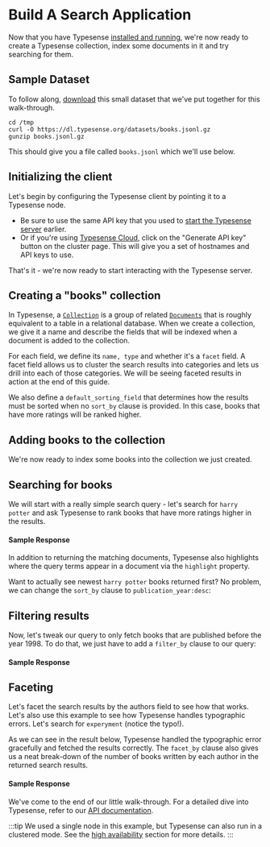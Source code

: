 # Build A Search Application

Now that you have Typesense [installed and running](./install-typesense.md), we're now ready to create a Typesense collection, index some documents in it and try searching for them.

## Sample Dataset

To follow along, [download](https://dl.typesense.org/datasets/books.jsonl.gz) this small dataset that we've put together for this walk-through.

```shell
cd /tmp
curl -O https://dl.typesense.org/datasets/books.jsonl.gz
gunzip books.jsonl.gz
```

This should give you a file called `books.jsonl` which we'll use below.

## Initializing the client
Let's begin by configuring the Typesense client by pointing it to a Typesense node.

- Be sure to use the same API key that you used to [start the Typesense server](./install-typesense.md#🎬-start) earlier. 
- Or if you're using [Typesense Cloud](./install-typesense.md#option-1-typesense-cloud), click on the "Generate API key" button on the cluster page. This will give you a set of hostnames and API keys to use.

<Tabs :tabs="['JavaScript','PHP','Python','Ruby','Java','Shell']">
  <template v-slot:JavaScript>

```js
/*
 *  Our JavaScript client library works on both the server and the browser.
 *  When using the library on the browser, please be sure to use the
 *  search-only API Key rather than the master API key since the latter
 *  has write access to Typesense and you don't want to expose that.
 */

const Typesense = require('typesense')

let client = new Typesense.Client({
  'nodes': [{
    'host': 'localhost', // For Typesense Cloud use xxx.a1.typesense.net
    'port': 8108,      // For Typesense Cloud use 443
    'protocol': 'http'   // For Typesense Cloud use https
  }],
  'apiKey': '<API_KEY>',
  'connectionTimeoutSeconds': 2
})
```

  </template>

  <template v-slot:PHP>

```php
use Typesense\Client;

$client = new Client(
  [
    'api_key'         => '<API_KEY>',
    'nodes'           => [
      [
        'host'     => 'localhost', // For Typesense Cloud use xxx.a1.typesense.net
        'port'     => '8108',      // For Typesense Cloud use 443
        'protocol' => 'http',      // For Typesense Cloud use https
      ],
    ],
    'connection_timeout_seconds' => 2,
  ]
);
```

  </template>
  <template v-slot:Python>

```py
import typesense

client = typesense.Client({
  'nodes': [{
    'host': 'localhost', # For Typesense Cloud use xxx.a1.typesense.net
    'port': '8108',      # For Typesense Cloud use 443
    'protocol': 'http'   # For Typesense Cloud use https
  }],
  'api_key': '<API_KEY>',
  'connection_timeout_seconds': 2
})
```

  </template>
  <template v-slot:Ruby>

```rb
require 'typesense'

client = Typesense::Client.new(
  nodes: [{
    host:     'localhost', # For Typesense Cloud use xxx.a1.typesense.net
    port:     8108,        # For Typesense Cloud use 443
    protocol: 'http'       # For Typesense Cloud use https
  }],
  api_key:  '<API_KEY>',
  connection_timeout_seconds: 2
)
```

  </template>
  <template v-slot:Java>

```java
ArrayList<Node> nodes = new ArrayList<>();
nodes.add(
  new Node(
    "http",       // For Typesense Cloud use https
    "localhost",  // For Typesense Cloud use xxx.a1.typesense.net
    "8108"        // For Typesense Cloud use 443
  )
);

Configuration configuration = new Configuration(nodes, Duration.ofSeconds(2),"<API_KEY>");

Clienr client = new Client(configuration);
```

  </template>
  <template v-slot:Shell>

```bash
export TYPESENSE_API_KEY='<API_KEY>'
export TYPESENSE_HOST='http://localhost:8108'

# For Typesense Cloud use:
# export TYPESENSE_HOST='https://xxx.a1.typesense.net'
```

  </template>
</Tabs>

That's it - we're now ready to start interacting with the Typesense server.

## Creating a "books" collection
In Typesense, a [`Collection`](../latest/api/collections.md) is a group of related [`Documents`](../latest/api/documents.md) that is roughly equivalent to a table in a relational database. When we create a collection, we give it a name and describe the fields that will be indexed when a document is added to the collection.

<Tabs :tabs="['JavaScript','PHP','Python','Ruby','Java','Shell']">
  <template v-slot:JavaScript>

```js
let booksSchema = {
  'name': 'books',
  'fields': [
    {'name': 'title', 'type': 'string' },
    {'name': 'authors', 'type': 'string[]', 'facet': true },

    {'name': 'publication_year', 'type': 'int32', 'facet': true },
    {'name': 'ratings_count', 'type': 'int32' },
    {'name': 'average_rating', 'type': 'float' }
  ],
  'default_sorting_field': 'ratings_count'
}

client.collections().create(booksSchema)
  .then(function (data) {
    console.log(data)
  })
```

  </template>

  <template v-slot:PHP>

```php
$booksSchema = [
  'name' => 'books',
  'fields' => [
    ['name' => 'title', 'type' => 'string'],
    ['name' => 'authors', 'type' => 'string[]', 'facet' => true],

    ['name' => 'publication_year', 'type' => 'int32', 'facet' => true],
    ['name' => 'ratings_count', 'type' => 'int32'],
    ['name' => 'average_rating', 'type' => 'float']
  ],
  'default_sorting_field' => 'ratings_count'
];

$client->collections->create($booksSchema);
```

  </template>
  <template v-slot:Python>

```py
import typesense

books_schema = {
  'name': 'books',
  'fields': [
    {'name': 'title', 'type': 'string' },
    {'name': 'authors', 'type': 'string[]', 'facet': True },

    {'name': 'publication_year', 'type': 'int32', 'facet': True },
    {'name': 'ratings_count', 'type': 'int32' },
    {'name': 'average_rating', 'type': 'float' }
  ],
  'default_sorting_field': 'ratings_count'
}

client.collections.create(books_schema)
```

  </template>
  <template v-slot:Ruby>

```rb
require 'typesense'

books_schema = {
  'name' => 'books',
  'fields' => [
    {'name' => 'title', 'type' => 'string' },
    {'name' => 'authors', 'type' => 'string[]', 'facet' => true },

    {'name' => 'publication_year', 'type' => 'int32', 'facet' => true },
    {'name' => 'ratings_count', 'type' => 'int32' },
    {'name' => 'average_rating', 'type' => 'float' }
  ],
  'default_sorting_field' => 'ratings_count'
}

client.collections.create(books_schema)
```

  </template>
  <template v-slot:Java>

```java
CollectionSchema collectionSchema = new CollectionSchema();
collectionSchema.name("books").defaultSortingField("ratings_count")
                .addFieldsItem(new Field().name("title").type("string"))
                .addFieldsItem(new Field().name("authors").type("string[]").facet(true))
                .addFieldsItem(new Field().name("publication_year").type("string").facet(true))
                .addFieldsItem(new Field().name("ratings_count").type("int32"))
                .addFieldsItem(new Field().name("average_rating").type("float"));

CollectionResponse collectionResponse = client.collections().create(collectionSchema);

```

  </template>
  <template v-slot:Shell>

```bash
curl "${TYPESENSE_HOST}/collections" \
      -X POST \
      -H "Content-Type: application/json" \
      -H "X-TYPESENSE-API-KEY: ${TYPESENSE_API_KEY}" -d '{
        "name": "books",
        "fields": [
          {"name": "title", "type": "string" },
          {"name": "authors", "type": "string[]", "facet": true },

          {"name": "publication_year", "type": "int32", "facet": true },
          {"name": "ratings_count", "type": "int32" },
          {"name": "average_rating", "type": "float" }       
        ],
        "default_sorting_field": "ratings_count"
      }'
```

  </template>
</Tabs>

For each field, we define its `name, type` and whether it's a `facet` field. A facet field allows us to cluster the search results into categories and lets us drill into each of those categories. We will be seeing faceted results in action at the end of this guide.

We also define a `default_sorting_field` that determines how the results must be sorted when no `sort_by` clause is provided. In this case, books that have more ratings will be ranked higher.

## Adding books to the collection

We're now ready to index some books into the collection we just created.

<Tabs :tabs="['JavaScript','PHP','Python','Ruby','Java','Shell']">
  <template v-slot:JavaScript>

```js
var fs = require('fs/promises');

const booksInJsonl = await fs.readFile("/tmp/books.jsonl");
client.collections('books').documents().import(booksInJsonl);
```

  </template>

  <template v-slot:PHP>

```php
$booksData = file_get_contents('/tmp/books.jsonl');

$client->collections['books']->documents->import($booksData);
```

  </template>
  <template v-slot:Python>

```py
with open('/tmp/books.jsonl') as jsonl_file:
  client.collections['books'].documents.import_(jsonl_file.read().encode('utf-8'))
```

  </template>
  <template v-slot:Ruby>

```rb
books_data = File.read('/tmp/books.jsonl')
collections['books'].documents.import(books_data)
```

  </template>
  <template v-slot:Java>

```java
String booksData = Files.readString("/tmp/books.jsonl");
client.collections("books").documents().import_(booksData)
```

  </template>
  <template v-slot:Shell>

```bash
curl "${TYPESENSE_HOST}/collections/books/documents/import" \
      -X POST \
      -H "X-TYPESENSE-API-KEY: ${TYPESENSE_API_KEY}" \
      --data-binary @/tmp/books.jsonl
```

  </template>
</Tabs>

## Searching for books
We will start with a really simple search query - let's search for `harry potter` and ask Typesense to rank books that have more ratings higher in the results.


<Tabs :tabs="['JavaScript','PHP','Python','Ruby','Java','Shell']">
  <template v-slot:JavaScript>

```js
let searchParameters = {
  'q'         : 'harry potter',
  'query_by'  : 'title',
  'sort_by'   : 'ratings_count:desc'
}

client.collections('books')
  .documents()
  .search(searchParameters)
  .then(function (searchResults) {
    console.log(searchResults)
  })
```

  </template>

  <template v-slot:PHP>

```php
$searchParameters = [
  'q'         => 'harry potter',
  'query_by'  => 'title',
  'sort_by'   => 'ratings_count:desc'
];

$client->collections['books']->documents->search($searchParameters);
```

  </template>
  <template v-slot:Python>

```py
search_parameters = {
  'q'         : 'harry potter',
  'query_by'  : 'title',
  'sort_by'   : 'ratings_count:desc'
}

client.collections['books'].documents.search(search_parameters)
```

  </template>
  <template v-slot:Ruby>

```rb
search_parameters = {
  'q'         => 'harry potter',
  'query_by'  => 'title',
  'sort_by'   => 'ratings_count:desc'
}

client.collections['books'].documents.search(search_parameters)
```

  </template>
  <template v-slot:Java>

```java
SearchParameters searchParameters = new SearchParameters()
                                                .q("harry")
                                                .addQueryByItem("title")
                                                .addSortByItem("ratings_count:desc");
SearchResult searchResult = client.collections("books").documents().search(searchParameters);
```

  </template>
  <template v-slot:Shell>

```bash
curl -H "X-TYPESENSE-API-KEY: ${TYPESENSE_API_KEY}" \
"${TYPESENSE_HOST}/collections/books/documents/search\
?q=harry+potter&query_by=title&sort_by=ratings_count:desc"
```

  </template>
</Tabs>

#### Sample Response

<Tabs :tabs="['JSON']">
  <template v-slot:JSON>

```json
{
  "facet_counts": [],
  "found": 27,
  "hits": [
    {
      "highlights": [
        {
          "field": "title",
          "snippet": "<mark>Harry</mark> <mark>Potter</mark> and the Philosopher's Stone"
        }
      ],
      "document": {
        "authors": [
          "J.K. Rowling", "Mary GrandPré"
        ],
        "average_rating": 4.44,
        "id": "2",
        "image_url": "https://images.gr-assets.com/books/1474154022m/3.jpg",
        "publication_year": 1997,
        "ratings_count": 4602479,
        "title": "Harry Potter and the Philosopher's Stone"
      }
    },
    ...
  ]
}
```

  </template>
</Tabs>


In addition to returning the matching documents, Typesense also highlights where the query terms appear in a document via the `highlight` property.

Want to actually see newest `harry potter` books returned first? No problem, we can change the `sort_by` clause to `publication_year:desc`:

## Filtering results
Now, let's tweak our query to only fetch books that are published before the year 1998. To do that, we just have to add a `filter_by` clause to our query:

<Tabs :tabs="['JavaScript','PHP','Python','Ruby','Java','Shell']">
  <template v-slot:JavaScript>

```js
let searchParameters = {
  'q'         : 'harry potter',
  'query_by'  : 'title',
  'filter_by' : 'publication_year:<1998',
  'sort_by'   : 'publication_year:desc'
}

client.collections('books')
  .documents()
  .search(searchParameters)
  .then(function (searchResults) {
    console.log(searchResults)
  })
```

  </template>

  <template v-slot:PHP>

```php
$searchParameters = [
  'q'         => 'harry potter',
  'query_by'  => 'title',
  'filter_by' => 'publication_year:<1998',
  'sort_by'   => 'publication_year:desc'
];

$client->collections['books']->documents->search($searchParameters);
```

  </template>
  <template v-slot:Python>

```py
search_parameters = {
  'q'         : 'harry potter',
  'query_by'  : 'title',
  'filter_by' : 'publication_year:<1998',
  'sort_by'   : 'publication_year:desc'
}

client.collections['books'].documents.search(search_parameters)
```

  </template>
  <template v-slot:Ruby>

```rb
search_parameters = {
  'q'         => 'harry potter',
  'query_by'  => 'title',
  'filter_by' => 'publication_year:<1998',
  'sort_by'   => 'publication_year:desc'
}

client.collections['books'].documents.search(search_parameters)
```

  </template>
  <template v-slot:Java>

```java
SearchParameters searchParameters = new SearchParameters()
                                                .q("harry")
                                                .addQueryByItem("title")
                                                .filterBy("publication_year:<1998")
                                                .addSortByItem("ratings_count:desc");
SearchResult searchResult = client.collections("books").documents().search(searchParameters);
```

  </template>
  <template v-slot:Shell>

```bash
curl -H "X-TYPESENSE-API-KEY: ${TYPESENSE_API_KEY}" \
"${TYPESENSE_HOST}/collections/books/documents/search\
?q=harry+potter&query_by=title&sort_by=publication_year:desc\
&filter_by=publication_year:<1998"
```

  </template>
</Tabs>


#### Sample Response

<Tabs :tabs="['JSON']">
  <template v-slot:JSON>

```json
{
  "facet_counts": [],
  "found": 24,
  "hits": [
    {
      "highlights": {
        "title": {
          "field": "title",
          "snippet": "<mark>Harry</mark> <mark>Potter</mark> and the Philosopher's Stone"
        }
      },
      "document": {
        "authors": [
            "J.K. Rowling", "Mary GrandPré"
        ],
        "average_rating": 4.44,
        "id": "2",
        "image_url": "https://images.gr-assets.com/books/1474154022m/3.jpg",
        "publication_year": 1997,
        "ratings_count": 4602479,
        "title": "Harry Potter and the Philosopher's Stone"
      }
    },
    ...
  ]
}
```

  </template>
</Tabs>


## Faceting
Let's facet the search results by the authors field to see how that works. Let's also use this example to see how Typesense handles typographic errors. Let's search for `experyment` (notice the typo!).


<Tabs :tabs="['JavaScript','PHP','Python','Ruby','Java','Shell']">
  <template v-slot:JavaScript>

```js
let searchParameters = {
  'q'         : 'experyment',
  'query_by'  : 'title',
  'facet_by'  : 'authors',
  'sort_by'   : 'average_rating:desc'
}

client.collections('books')
  .documents()
  .search(searchParameters)
  .then(function (searchResults) {
    console.log(searchResults)
  })
```

  </template>

  <template v-slot:PHP>

```php
$searchParameters = [
  'q'         => 'experyment',
  'query_by'  => 'title',
  'facet_by'  => 'authors',
  'sort_by'   => 'average_rating:desc'
]

$client->collections['books']->documents->search($searchParameters)
```

  </template>
  <template v-slot:Python>

```py
search_parameters = {
  'q'         : 'experyment',
  'query_by'  : 'title',
  'facet_by'  : 'authors',
  'sort_by'   : 'average_rating:desc'
}

client.collections['books'].documents.search(search_parameters)
```

  </template>
  <template v-slot:Ruby>

```rb
search_parameters = {
  'q'         => 'experyment',
  'query_by'  => 'title',
  'facet_by'  => 'authors',
  'sort_by'   => 'average_rating:desc'
}

client.collections['books'].documents.search(search_parameters)
```

  </template>
  <template v-slot:Java>

```java
SearchParameters searchParameters = new SearchParameters()
                                                .q("experyment")
                                                .addQueryByItem("title")
                                                .addFacetByItem("authors_facet")
                                                .addSortByItem("average_rating:desc");
SearchResult searchResult = client.collections("books").documents().search(searchParameters);
```

  </template>
  <template v-slot:Shell>

```bash
curl -H "X-TYPESENSE-API-KEY: ${TYPESENSE_API_KEY}" \
"${TYPESENSE_HOST}/collections/books/documents/search\
?q=experyment&query_by=title&sort_by=average_rating:desc\
&facet_by=authors"
```

  </template>
</Tabs>

As we can see in the result below, Typesense handled the typographic error gracefully and fetched the results correctly. The `facet_by` clause also gives us a neat break-down of the number of books written by each author in the returned search results.

#### Sample Response

<Tabs :tabs="['JSON']">
  <template v-slot:JSON>

```json
{
  "facet_counts": [
    {
      "field_name": "authors",
      "counts": [
          {
              "count": 2,
              "value": " Käthe Mazur"
          },
          {
              "count": 2,
              "value": "Gretchen Rubin"
          },
          {
              "count": 2,
              "value": "James Patterson"
          },
          {
              "count": 2,
              "value": "Mahatma Gandhi"
          }
      ]
    }
  ],
  "found": 3,
  "hits": [
    {
      "_highlight": {
        "title": "The Angel <mark>Experiment</mark>"
      },
      "document": {
        "authors": [
            "James Patterson"
        ],
        "average_rating": 4.08,
        "id": "569",
        "image_url": "https://images.gr-assets.com/books/1339277875m/13152.jpg",
        "publication_year": 2005,
        "ratings_count": 172302,
        "title": "The Angel Experiment"
      }
    },
    ...
  ]
}
```

  </template>
</Tabs>

We've come to the end of our little walk-through. For a detailed dive into Typesense, refer to our [API documentation](../api/README.md).

:::tip
We used a single node in this example, but Typesense can also run in a clustered mode. See the [high availability](./high-availability.md) section for more details.
:::
